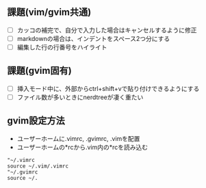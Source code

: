 ## 課題(vim/gvim共通)
- [ ] カッコの補完で、自分で入力した場合はキャンセルするように修正
- [ ] markdownの場合は、インデントをスペース2つ分にする
- [ ] 編集した行の行番号をハイライト

## 課題(gvim固有)
- [ ] 挿入モード中に、外部からctrl+shift+vで貼り付けできるようにする
- [ ] ファイル数が多いときにnerdtreeが凄く重たい

## gvim設定方法
- ユーザーホームに.vimrc, .gvimrc, .vimを配置
- ユーザーホームの\*rcから.vim内の\*rcを読み込む
```
"~/.vimrc
source ~/.vim/.vimrc
"~/.gvimrc
source ~/.
```
